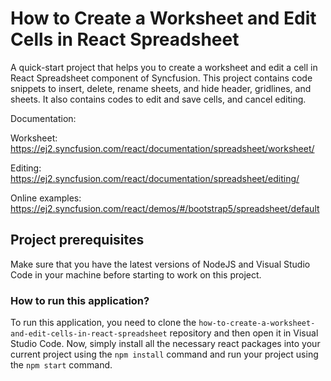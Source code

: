 # How to Create a Worksheet and Edit Cells in React Spreadsheet

A quick-start project that helps you to create a worksheet and edit a cell in React Spreadsheet component of Syncfusion. This project contains code snippets to insert, delete, rename sheets, and hide header, gridlines, and sheets. It also contains codes to edit and save cells, and cancel editing.

Documentation: 

Worksheet: https://ej2.syncfusion.com/react/documentation/spreadsheet/worksheet/

Editing: https://ej2.syncfusion.com/react/documentation/spreadsheet/editing/

Online examples: https://ej2.syncfusion.com/react/demos/#/bootstrap5/spreadsheet/default

## Project prerequisites

Make sure that you have the latest versions of NodeJS and Visual Studio Code in your machine before starting to work on this project.

### How to run this application?

To run this application, you need to clone the `how-to-create-a-worksheet-and-edit-cells-in-react-spreadsheet` repository and then open it in Visual Studio Code. Now, simply install all the necessary react packages into your current project using the `npm install` command and run your project using the `npm start` command.
